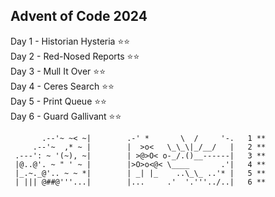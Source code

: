 ## Advent of Code 2024

Day 1 - Historian Hysteria ⭐⭐<br>
Day 2 - Red-Nosed Reports ⭐⭐<br>
Day 3 - Mull It Over ⭐⭐<br>
Day 4 - Ceres Search ⭐⭐<br>
Day 5 - Print Queue ⭐⭐<br>
Day 6 - Guard Gallivant ⭐⭐<br>

           .--'~ ~< ~|        .-' *       \  /     '-.   1 **
         .--'~  ,* ~ |        |  >o<   \_\_\|_/__/   |   2 **
     .---': ~ '(~), ~|        | >@>O< o-_/.()__------|   3 **
     |@..@'. ~ " ' ~ |        |>O>o<@< \____       .'|   4 **
     |_.~._@'.. ~ ~ *|        | _| |_    ..\_\_ ..'* |   5 **
     | ||| @##@'''...|        |...     .'  '.'''../..|   6 **
